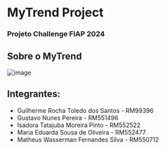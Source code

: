 # MyTrend Project
### Projeto Challenge FIAP 2024

## Sobre o MyTrend
![image](https://github.com/user-attachments/assets/78281615-9c2c-4315-968a-2356ce4881ed)


## Integrantes:
- Guilherme Rocha Toledo dos Santos - RM99396
- Gustavo Nunes Pereira - RM551496
- Isadora Tatajuba Moreira Pinto - RM552522
- Maria Eduarda Sousa de Oliveira - RM552477
- Matheus Wasserman Fernandes Silva - RM550712
